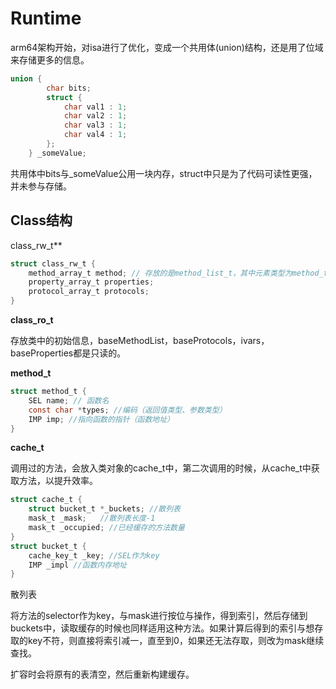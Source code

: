 # Runtime

arm64架构开始，对isa进行了优化，变成一个共用体(union)结构，还是用了位域来存储更多的信息。

```objectivec
union {
        char bits;
        struct {
            char val1 : 1;
            char val2 : 1;
            char val3 : 1;
            char val4 : 1;
        };
    } _someValue;
```

共用体中bits与_someValue公用一块内存，struct中只是为了代码可读性更强，并未参与存储。

## Class结构

class_rw_t**

```objectivec
struct class_rw_t {
	method_array_t method; // 存放的是method_list_t，其中元素类型为method_t
	property_array_t properties;
	protocol_array_t protocols;
}
```

**class_ro_t**

存放类中的初始信息，baseMethodList，baseProtocols，ivars，baseProperties都是只读的。

**method_t**

```objectivec
struct method_t {
	SEL name; // 函数名
	const char *types; //编码（返回值类型、参数类型）
	IMP imp; //指向函数的指针（函数地址）
}
```

**cache_t**

调用过的方法，会放入类对象的cache_t中，第二次调用的时候，从cache_t中获取方法，以提升效率。

```objectivec
struct cache_t {
	struct bucket_t *_buckets; //散列表
	mask_t _mask;	//散列表长度-1 
	mask_t _occupied; //已经缓存的方法数量
}
struct bucket_t {
	cache_key_t _key; //SEL作为key
	IMP _impl //函数内存地址
}
```

散列表

将方法的selector作为key，与mask进行按位与操作，得到索引，然后存储到buckets中，读取缓存的时候也同样适用这种方法。如果计算后得到的索引与想存取的key不符，则直接将索引减一，直至到0，如果还无法存取，则改为mask继续查找。

扩容时会将原有的表清空，然后重新构建缓存。





